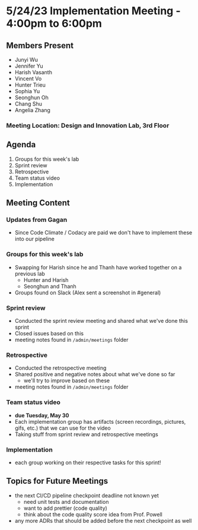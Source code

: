 #  5/24/23 Implementation Meeting - 4:00pm to 6:00pm

## Members Present
- Junyi Wu
- Jennifer Yu
- Harish Vasanth
- Vincent Vo
- Hunter Trieu
- Sophia Yu
- Seonghun Oh
- Chang Shu
- Angelia Zhang

### Meeting Location: Design and Innovation Lab, 3rd Floor

## Agenda
1. Groups for this week's lab
2. Sprint review
3. Retrospective
4. Team status video
5. Implementation

## Meeting Content
### Updates from Gagan
- Since Code Climate / Codacy are paid we don't have to implement these into our pipeline

### Groups for this week's lab
- Swapping for Harish since he and Thanh have worked together on a previous lab
  - Hunter and Harish
  - Seonghun and Thanh
- Groups found on Slack (Alex sent a screenshot in #general)

### Sprint review
- Conducted the sprint review meeting and shared what we've done this sprint
- Closed issues based on this
- meeting notes found in `/admin/meetings` folder

### Retrospective
- Conducted the retrospective meeting
- Shared positive and negative notes about what we've done so far
  - we'll try to improve based on these
- meeting notes found in `/admin/meetings` folder

### Team status video
- **due Tuesday, May 30**
- Each implementation group has artifacts (screen recordings, pictures, gifs, etc.) that we can use for the video
- Taking stuff from sprint review and retrospective meetings 

### Implementation
- each group working on their respective tasks for this sprint!

## Topics for Future Meetings
- the next CI/CD pipeline checkpoint deadline not known yet
  - need unit tests and documentation
  - want to add prettier (code quality)
  - think about the code quality score idea from Prof. Powell
- any more ADRs that should be added before the next checkpoint as well
